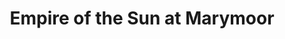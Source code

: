---
title: "Empire of the Sun at Marymoor"
layout: picture
linked:
  - _wikipedia/Empire_of_the_Sun_(band).md
picture: "/assets/posts/2015-09-16-empire-of-the-sun-at-marymoor/20150916_033544276_iOS.jpg"
---